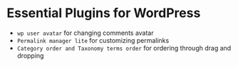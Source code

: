 ---
---


# Essential Plugins for WordPress


* `wp user avatar` for changing comments avatar
* `Permalink manager lite` for customizing permalinks
* `Category order and Taxonomy terms order`  for ordering through drag and dropping
